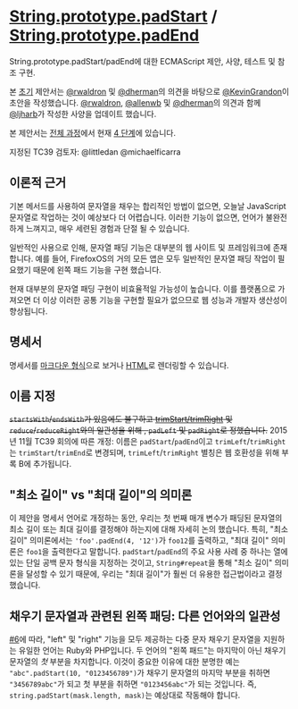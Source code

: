 # [String.prototype.padStart](https://github.com/es-shims/String.prototype.padStart) / [String.prototype.padEnd](https://github.com/es-shims/String.prototype.padEnd)
String.prototype.padStart/padEnd에 대한 ECMAScript 제안, 사양, 테스트 및 참조 구현.

본 [초기](http://wiki.ecmascript.org/doku.php?id=strawman:string_padding) 제안서는 [@rwaldron](https://github.com/rwaldron) 및 [@dherman](https://github.com/dherman)의 의견을 바탕으로 [@KevinGrandon](https://github.com/kevingrandon)이 초안을 작성했습니다.
[@rwaldron](https://github.com/rwaldron), [@allenwb](https://github.com/allenwb) 및 [@dherman](https://github.com/dherman)의 의견과 함께 [@ljharb](https://github.com/ljharb)가 작성한 사양을 업데이트 했습니다.

본 제안서는 [전체 과정](https://tc39.github.io/process-document/)에서 현재 [4 단계](https://github.com/tc39/proposals/blob/master/finished-proposals.md)에 있습니다.

지정된 TC39 검토자: @littledan @michaelficarra

## 이론적 근거
기본 메서드를 사용하여 문자열을 채우는 합리적인 방법이 없으면, 오늘날 JavaScript 문자열로 작업하는 것이 예상보다 더 어렵습니다. 이러한 기능이 없으면, 언어가 불완전하게 느껴지고, 매우 세련된 경험과 단절 될 수 있습니다.

일반적인 사용으로 인해, 문자열 패딩 기능은 대부분의 웹 사이트 및 프레임워크에 존재합니다. 예를 들어, FirefoxOS의 거의 모든 앱은 모두 일반적인 문자열 패딩 작업이 필요했기 때문에 왼쪽 패드 기능을 구현 했습니다.

현재 대부분의 문자열 패딩 구현이 비효율적일 가능성이 높습니다. 이를 플랫폼으로 가져오면 더 이상 이러한 공통 기능을 구현할 필요가 없으므로 웹 성능과 개발자 생산성이 향상됩니다.

## 명세서
명세서를 [마크다운 형식](https://github.com/tc39/proposal-string-pad-start-end/blob/main/spec.md)으로 보거나 [HTML](http://tc39.github.io/proposal-string-pad-start-end/)로 렌더링할 수 있습니다.

## 이름 지정
~~`startsWith`/`endsWith`가 있음에도 불구하고 [trimStart/trimRight](https://github.com/sebmarkbage/ecmascript-string-left-right-trim) 및 `reduce`/`reduceRight`와의 일관성을 위해 , `padLeft` 및 `padRight`로 정했습니다.~~
2015년 11월 TC39 회의에 따른 개정: 이름은 `padStart`/`padEnd`이고 `trimLeft`/`trimRight`는 `trimStart`/`trimEnd`로 변경되며, `trimLeft`/`trimRight` 별칭은 웹 호환성을 위해 부록 B에 추가됩니다.

## "최소 길이" vs "최대 길이"의 의미론
이 제안을 명세서 언어로 개정하는 동안, 우리는 첫 번째 매개 변수가 패딩된 문자열의 최소 길이 또는 최대 길이를 결정해야 하는지에 대해 자세히 논의 했습니다. 특히, "최소 길이" 의미론에서는 `'foo'.padEnd(4, '12')`가 `foo12`를 출력하고, "최대 길이" 의미론은 `foo1`을 출력한다고 말합니다. `padStart`/`padEnd`의 주요 사용 사례 중 하나는 열에 있는 단일 공백 문자 형식을 지정하는 것이고, `String#repeat`을 통해 "최소 길이" 의미론을 달성할 수 있기 때문에, 우리는 "최대 길이"가 훨씬 더 유용한 접근법이라고 결정 했습니다.

## 채우기 문자열과 관련된 왼쪽 패딩: 다른 언어와의 일관성
[#6](https://github.com/tc39/proposal-string-pad-start-end/issues/6)에 따라, "left" 및 "right" 기능을 모두 제공하는 다중 문자 채우기 문자열을 지원하는 유일한 언어는 Ruby와 PHP입니다. 두 언어의 "왼쪽 패드"는 마지막이 아닌 채우기 문자열의 _첫_ 부분을 차지합니다. 이것이 중요한 이유에 대한 분명한 예는 `"abc".padStart(10, "0123456789")`가 채우기 문자열의 마지막 부분을 취하면 `"3456789abc"`가 되고 첫 부분을 취하면 `"0123456abc"`가 되는 것입니다. 즉, `string.padStart(mask.length, mask)`는 예상대로 작동해야 합니다.
